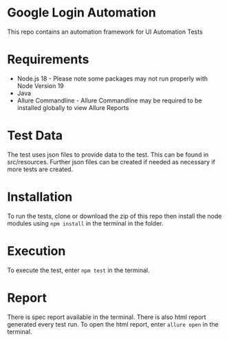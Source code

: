 # Google Login Automation
This repo contains an automation framework for UI Automation Tests

# Requirements
* Node.js 18 - Please note some packages may not run properly with Node Version 19
* Java
* Allure Commandline - Allure Commandline may be required to be installed globally to view Allure Reports

# Test Data
The test uses json files to provide data to the test. This can be found in src/resources. Further json files can be created if needed as necessary if more tests are created.

# Installation
To run the tests, clone or download the zip of this repo then install the node modules using ```npm install``` in the terminal in the folder. 

# Execution
To execute the test, enter ```npm test``` in the terminal. 

# Report
There is spec report available in the terminal.
There is also html report generated every test run. To open the html report, enter ```allure open``` in the terminal.

